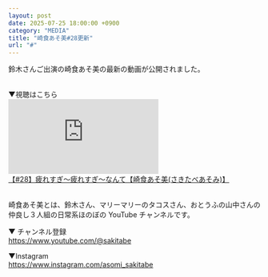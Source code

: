 ```yaml
---
layout: post
date: 2025-07-25 18:00:00 +0900
category: "MEDIA"
title: "崎食あそ美#28更新"
url: "#"
---
```


鈴木さんご出演の崎食あそ美の最新の動画が公開されました。

<br>
▼視聴はこちら

<div class="video-size">
    <iframe src="https://www.youtube.com/embed/ldVbO-6WZMk?si=l1DR59UCDn5Vb2LU" title="YouTube video player" frameborder="0" allow="accelerometer; autoplay; clipboard-write; encrypted-media; gyroscope; picture-in-picture; web-share" referrerpolicy="strict-origin-when-cross-origin" allowfullscreen></iframe>
</div>
<a href="https://youtu.be/ldVbO-6WZMk?si=KN-y2jhzVU7djc6u" target="_blank">【#28】疲れすぎ〜疲れすぎ〜なんて【崎食あそ美(さきたべあそみ)】</a>

<br>
<br>

崎食あそ美とは、鈴木さん、マリーマリーのタコスさん、おとうふの山中さんの仲良し３人組の日常系ほのぼの YouTube チャンネルです。

▼ チャンネル登録<br><https://www.youtube.com/@sakitabe>

▼Instagram<br><https://www.instagram.com/asomi_sakitabe>

